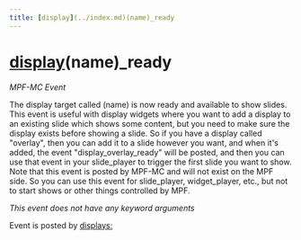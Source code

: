 ```yaml
---
title: [display](../index.md)(name)_ready
---
```


# [display](../index.md)(name)_ready


*MPF-MC Event*

The display target called (name) is now ready and available to show
slides. This event is useful with display widgets where you want to add
a display to an existing slide which shows some content, but you need to
make sure the display exists before showing a slide. So if you have a
display called "overlay", then you can add it to a slide however you
want, and when it's added, the event "display_overlay_ready" will be
posted, and then you can use that event in your slide_player to trigger
the first slide you want to show. Note that this event is posted by
MPF-MC and will not exist on the MPF side. So you can use this event for
slide_player, widget_player, etc., but not to start shows or other
things controlled by MPF.

*This event does not have any keyword arguments*

Event is posted by [displays:](../config/displays.md)
